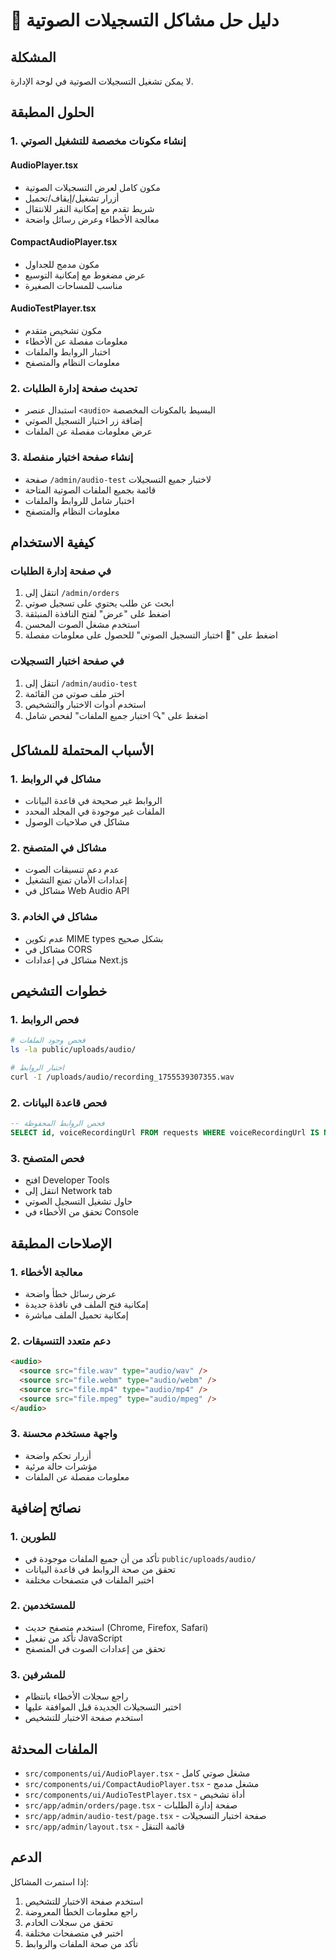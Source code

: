 # 🎤 دليل حل مشاكل التسجيلات الصوتية

## المشكلة
لا يمكن تشغيل التسجيلات الصوتية في لوحة الإدارة.

## الحلول المطبقة

### 1. إنشاء مكونات مخصصة للتشغيل الصوتي

#### AudioPlayer.tsx
- مكون كامل لعرض التسجيلات الصوتية
- أزرار تشغيل/إيقاف/تحميل
- شريط تقدم مع إمكانية النقر للانتقال
- معالجة الأخطاء وعرض رسائل واضحة

#### CompactAudioPlayer.tsx
- مكون مدمج للجداول
- عرض مضغوط مع إمكانية التوسيع
- مناسب للمساحات الصغيرة

#### AudioTestPlayer.tsx
- مكون تشخيص متقدم
- معلومات مفصلة عن الأخطاء
- اختبار الروابط والملفات
- معلومات النظام والمتصفح

### 2. تحديث صفحة إدارة الطلبات

- استبدال عنصر `<audio>` البسيط بالمكونات المخصصة
- إضافة زر اختبار التسجيل الصوتي
- عرض معلومات مفصلة عن الملفات

### 3. إنشاء صفحة اختبار منفصلة

- صفحة `/admin/audio-test` لاختبار جميع التسجيلات
- قائمة بجميع الملفات الصوتية المتاحة
- اختبار شامل للروابط والملفات
- معلومات النظام والمتصفح

## كيفية الاستخدام

### في صفحة إدارة الطلبات
1. انتقل إلى `/admin/orders`
2. ابحث عن طلب يحتوي على تسجيل صوتي
3. اضغط على "عرض" لفتح النافذة المنبثقة
4. استخدم مشغل الصوت المحسن
5. اضغط على "🧪 اختبار التسجيل الصوتي" للحصول على معلومات مفصلة

### في صفحة اختبار التسجيلات
1. انتقل إلى `/admin/audio-test`
2. اختر ملف صوتي من القائمة
3. استخدم أدوات الاختبار والتشخيص
4. اضغط على "🔍 اختبار جميع الملفات" لفحص شامل

## الأسباب المحتملة للمشاكل

### 1. مشاكل في الروابط
- الروابط غير صحيحة في قاعدة البيانات
- الملفات غير موجودة في المجلد المحدد
- مشاكل في صلاحيات الوصول

### 2. مشاكل في المتصفح
- عدم دعم تنسيقات الصوت
- إعدادات الأمان تمنع التشغيل
- مشاكل في Web Audio API

### 3. مشاكل في الخادم
- عدم تكوين MIME types بشكل صحيح
- مشاكل في CORS
- مشاكل في إعدادات Next.js

## خطوات التشخيص

### 1. فحص الروابط
```bash
# فحص وجود الملفات
ls -la public/uploads/audio/

# اختبار الروابط
curl -I /uploads/audio/recording_1755539307355.wav
```

### 2. فحص قاعدة البيانات
```sql
-- فحص الروابط المحفوظة
SELECT id, voiceRecordingUrl FROM requests WHERE voiceRecordingUrl IS NOT NULL;
```

### 3. فحص المتصفح
- افتح Developer Tools
- انتقل إلى Network tab
- حاول تشغيل التسجيل الصوتي
- تحقق من الأخطاء في Console

## الإصلاحات المطبقة

### 1. معالجة الأخطاء
- عرض رسائل خطأ واضحة
- إمكانية فتح الملف في نافذة جديدة
- إمكانية تحميل الملف مباشرة

### 2. دعم متعدد التنسيقات
```html
<audio>
  <source src="file.wav" type="audio/wav" />
  <source src="file.webm" type="audio/webm" />
  <source src="file.mp4" type="audio/mp4" />
  <source src="file.mpeg" type="audio/mpeg" />
</audio>
```

### 3. واجهة مستخدم محسنة
- أزرار تحكم واضحة
- مؤشرات حالة مرئية
- معلومات مفصلة عن الملفات

## نصائح إضافية

### 1. للطورين
- تأكد من أن جميع الملفات موجودة في `public/uploads/audio/`
- تحقق من صحة الروابط في قاعدة البيانات
- اختبر الملفات في متصفحات مختلفة

### 2. للمستخدمين
- استخدم متصفح حديث (Chrome, Firefox, Safari)
- تأكد من تفعيل JavaScript
- تحقق من إعدادات الصوت في المتصفح

### 3. للمشرفين
- راجع سجلات الأخطاء بانتظام
- اختبر التسجيلات الجديدة قبل الموافقة عليها
- استخدم صفحة الاختبار للتشخيص

## الملفات المحدثة

- `src/components/ui/AudioPlayer.tsx` - مشغل صوتي كامل
- `src/components/ui/CompactAudioPlayer.tsx` - مشغل مدمج
- `src/components/ui/AudioTestPlayer.tsx` - أداة تشخيص
- `src/app/admin/orders/page.tsx` - صفحة إدارة الطلبات
- `src/app/admin/audio-test/page.tsx` - صفحة اختبار التسجيلات
- `src/app/admin/layout.tsx` - قائمة التنقل

## الدعم

إذا استمرت المشاكل:
1. استخدم صفحة الاختبار للتشخيص
2. راجع معلومات الخطأ المعروضة
3. تحقق من سجلات الخادم
4. اختبر في متصفحات مختلفة
5. تأكد من صحة الملفات والروابط
